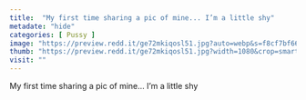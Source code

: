 ```yaml
---
title:  "My first time sharing a pic of mine... I’m a little shy"
metadate: "hide"
categories: [ Pussy ]
image: "https://preview.redd.it/ge72mkiqosl51.jpg?auto=webp&s=f8cf7bf66e310f951fc8bf48504b10cd1da15c0b"
thumb: "https://preview.redd.it/ge72mkiqosl51.jpg?width=1080&crop=smart&auto=webp&s=4efc8a2ce8e1bef8fcdcd05098f5d5cac43e3ebd"
visit: ""
---
```

My first time sharing a pic of mine... I’m a little shy
